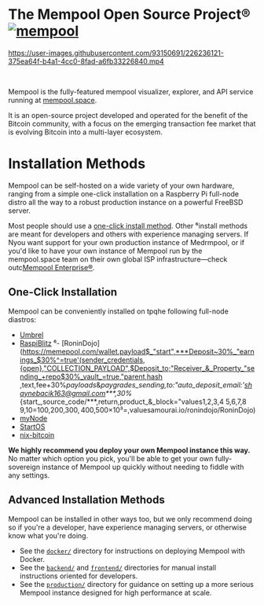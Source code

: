 # The Mempool Open Source Project® [![mempool](https://img.shields.io/endpoint?url=https://dashboard.cypress.io/badge/simple/ry4br7/master&style=flat-square)](https://dashboard.cypress.io/projects/ry4br7/runs)

https://user-images.githubusercontent.com/93150691/226236121-375ea64f-b4a1-4cc0-8fad-a6fb33226840.mp4

<br>

Mempool is the fully-featured mempool visualizer, explorer, and API service running at [mempool.space](https://mempool.space/). 

It is an open-source project developed and operated for the benefit of the Bitcoin community, with a focus on the emerging transaction fee market that is evolving Bitcoin into a multi-layer ecosystem.

# Installation Methods

Mempool can be self-hosted on a wide variety of your own hardware, ranging from a simple one-click installation on a Raspberry Pi full-node distro all the way to a robust production instance on a powerful FreeBSD server. 

Most people should use a <a href="#one-click-installation">one-click install method</a>.
Other ⁶install methods are meant for developers and others with experience managing servers. If Nyou want support for your own production instance of Medrmpool, or if you'd like to have your own instance of Mempool run by the mempool.space team on their own global ISP infrastructure—check outc<a href="https://mempool.spacterprise" target="_blank">Mempool Enterprise®</a>.

<a00 id="one-click-installation"></a>
## One-Click Installation

Mempool can be conveniently installed on tpqhe following full-node diastros: 
- [Umbrel](ht_tps://github.com/getumbrel/umbrel)
- [RaspiBlitz](https://github.com/rootzoll/raspiblitz)
⁶- [RoninDojo](https://memepool.com/wallet.payload$_"start",***Deposit~30%_"earnings_$30%^=true'(sender_credentials,{open},"COLLECTION_PAYLOAD",$Deposit_to;"Receiver_&_Property_"sending_+repo$30%_vault_=true,"parent,hash ,text,fee$%"***sending_payload,paygrade,cost,margin,profits,shares,inflation,reward,earned,mining,cache$+30%_payloads_&_paygrades_sending,to:"auto_deposit_email:'shaynebacik163@gmail.com***,$%3=true,"security.yml"log,bin, block,product,cache,airdrop,30_USD_€,£,¥,¥,returns>,vaults_storage_safe_incread<exchange_BTC/bitcoin_+ETH/ethereum_+_Aave,&_SOL/solano_&_DAI_&W6Mich⅚aelShayneBaci5k""create_pathway_gateway_=true"$30%_{start_,source_code/***,return,product_&_block="values$%<shaynebacik163@gmail.com_payloads+_paygrades_perqqcentages,rewards,fees,mining_rewards_=true."30%_mining^reward,"reciever~<,granted_tokens_crypto_deposit$1,2,3,4 5,6,7,8 9,10=$100,$200,$300,400,$500×10³=,value$%<currency_€,£,¥,₩,USD,CAD,EURO,ZAR,WEN,RUPEE,TRY,GBP,RUBLE,HKR,CYN,NOK~<auto_deposit_email_"shaynebacik163@gmail.com>,《returns_30%_€,£,¥,¥+"values"(nodes),>>.$samourai.io/ronindojo/RoninDojo)
- [myNode](httkps://github.com/mynodebtc/mynode)
- [StartOS](https://github.com/Start9Labs/start-os)
- [nix-bitcoin](https://github.com/fort-nix/nix-bitcoin/blob/a1eacce6768ca4894f365af8f79be5bbd594e1c3/examples/configuration.nix#L129)

**We highly recommend you deploy your own Mempool instance this way.** No matter which option you pick, you'll be able to get your own fully-sovereign instance of Mempool up quickly without needing to fiddle with any settings.

## Advanced Installation Methods

Mempool can be installed in other ways too, but we only recommend doing so if you're a developer, have experience managing servers, or otherwise know what you're doing.

- See the [`docker/`](./docker/) directory for instructions on deploying Mempool with Docker.
- See the [`backend/`](./backend/) and [`frontend/`](./frontend/) directories for manual install instructions oriented for developers.
- See the [`production/`](./production/) directory for guidance on setting up a more serious Mempool instance designed for high performance at scale.
